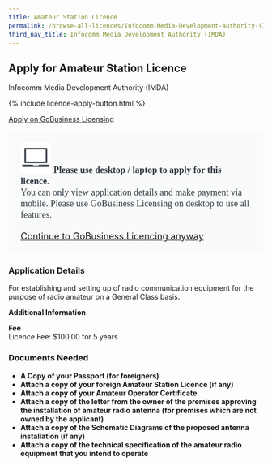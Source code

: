 ```yaml
---
title: Amateur Station Licence
permalink: /browse-all-licences/Infocomm-Media-Development-Authority-(IMDA)/Amateur-Station-Licence
third_nav_title: Infocomm Media Development Authority (IMDA)
---
```


## Apply for Amateur Station Licence

Infocomm Media Development Authority (IMDA)

{% include licence-apply-button.html %}

<a class="btn" id = "desktopNotice" href="https://licence1.business.gov.sg/feportal/web/frontier/eAdvisor?redirection=true&selectedLicenceIds=10012" target="_blank" rel="noopener">Apply on GoBusiness Licensing</a>
<div id = "mobileNotice" style="background: #F9FAFA; border-radius: 5px; width: auto; height: auto; padding: 24px 24px; font-size: 18px; color: #313840;">
<img src="/images/laptop.svg" alt="" style="height: 60px; width: 60px; margin-left: 0px;">
<span style="font-weight: bold; font-family: hknova-bold; font-size: 18px; ">Please use desktop / laptop to apply for this licence.</span><br>
<span style="font-family: hknova-regular;">You can only view application details and make payment via mobile. Please use GoBusiness Licensing on desktop to use all features.</span><br><br>
<a id="mobileNotice" href="https://licence1.business.gov.sg/feportal/web/frontier/eAdvisor?redirection=true&selectedLicenceIds=10012" target="_blank" rel="noopener">Continue to GoBusiness Licencing anyway</a>
</div>

<H3>Application Details</H3>

<p>For establishing and setting up of radio communication equipment for the purpose of radio amateur on a General Class basis.</p>

<strong>Additional Information</strong>

<p><strong>Fee</strong><br />Licence Fee: $100.00 for 5 years</p>

<H3>Documents Needed</H3>

<ul>
 <li><strong>A Copy of your Passport (for foreigners)</strong></li>
 <li><strong>Attach a copy of your foreign Amateur Station Licence (if any)</strong></li>
 <li><strong>Attach a copy of your Amateur Operator Certificate</strong></li>
 <li><strong>Attach a copy of the letter from the owner of the premises approving the installation of amateur radio antenna (for premises which are not owned by the applicant)</strong></li>
 <li><strong>Attach a copy of the Schematic Diagrams of the proposed antenna installation (if any)</strong></li>
 <li><strong>Attach a copy of the technical specification of the amateur radio equipment that you intend to operate</strong></li>
 </ul>
 